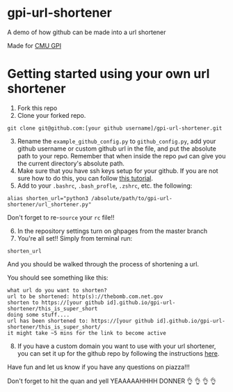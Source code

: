 # gpi-url-shortener
A demo of how github can be made into a url shortener

Made for [CMU GPI](http://cs.cmu.edu/~07131)

# Getting started using your own url shortener

1. Fork this repo
2. Clone your forked repo.
```
git clone git@github.com:[your github username]/gpi-url-shortener.git
```
3. Rename the `example_github_config.py` to `github_config.py`, add your github username or custom github url in the file, and put the absolute path to your repo. Remember that when inside the repo `pwd` can give you the current directory's absolute path.
4. Make sure that you have ssh keys setup for your github. If you are not sure how to do this, you can follow [this tutorial](https://www.youtube.com/watch?v=H5qNpRGB7Qw).
5. Add to your `.bashrc`, `.bash_profle`, `.zshrc`, etc. the following:

```
alias shorten_url="python3 /absolute/path/to/gpi-url-shortener/url_shortener.py"
```
Don't forget to re-`source` your `rc` file!!

6. In the repository settings turn on ghpages from the master branch
7. You're all set!! Simply from terminal run:
```
shorten_url
```
And you should be walked through the process of shortening a url.

You should see something like this:

```
what url do you want to shorten?
url to be shortened: http(s)://thebomb.com.net.gov
shorten to https://[your github id].github.io/gpi-url-shortener/this_is_super_short
doing some stuff....
url has been shortened to: https://[your github id].github.io/gpi-url-shortener/this_is_super_short/
it might take ~5 mins for the link to become active
```

8. If you have a custom domain you want to use with your url shortener, you can set it up for the github repo by following the instructions [here](https://help.github.com/en/articles/using-a-custom-domain-with-github-pages).

Have fun and let us know if you have any questions on piazza!!!

Don't forget to hit the quan and yell YEAAAAAHHHH DONNER :ok_hand: :ok_hand: :ok_hand: :ok_hand:
